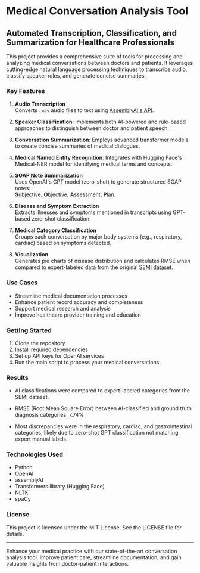 # Medical Conversation Analysis Tool

## Automated Transcription, Classification, and Summarization for Healthcare Professionals

This project provides a comprehensive suite of tools for processing and analyzing medical conversations between doctors and patients. It leverages cutting-edge natural language processing techniques to transcribe audio, classify speaker roles, and generate concise summaries.

### Key Features

1.  **Audio Transcription**  
  Converts `.wav` audio files to text using [AssemblyAI's API](https://www.assemblyai.com/).
2. **Speaker Classification**: Implements both AI-powered and rule-based approaches to distinguish between doctor and patient speech.
3. **Conversation Summarization**: Employs advanced transformer models to create concise summaries of medical dialogues.
4. **Medical Named Entity Recognition**: Integrates with Hugging Face's Medical-NER model for identifying medical terms and concepts.
5.  **SOAP Note Summarization**  
  Uses OpenAI's GPT model (zero-shot) to generate structured SOAP notes:  
  **S**ubjective, **O**bjective, **A**ssessment, **P**lan.

6. **Disease and Symptom Extraction**  
  Extracts illnesses and symptoms mentioned in transcripts using GPT-based zero-shot classification.

7. **Medical Category Classification**  
  Groups each conversation by major body systems (e.g., respiratory, cardiac) based on symptoms detected.

8. **Visualization**  
  Generates pie charts of disease distribution and calculates RMSE when compared to expert-labeled data from the original [SEMI dataset](https://www.nature.com/articles/s41597-022-01423-1).



### Use Cases

- Streamline medical documentation processes
- Enhance patient record accuracy and completeness
- Support medical research and analysis
- Improve healthcare provider training and education

### Getting Started

1. Clone the repository
2. Install required dependencies
3. Set up API keys for OpenAI services
4. Run the main script to process your medical conversations

### Results
- AI classifications were compared to expert-labeled categories from the SEMI dataset.

- RMSE (Root Mean Square Error) between AI-classified and ground truth diagnosis categories: 7.74%

- Most discrepancies were in the respiratory, cardiac, and gastrointestinal categories, likely due to zero-shot GPT classification not matching expert manual labels.
### Technologies Used

- Python
- OpenAI
- assemblyAI
- Transformers library (Hugging Face)
- NLTK
- spaCy

### License

This project is licensed under the MIT License. See the LICENSE file for details.

---

Enhance your medical practice with our state-of-the-art conversation analysis tool. Improve patient care, streamline documentation, and gain valuable insights from doctor-patient interactions.

